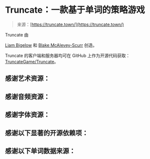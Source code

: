 <!--yml

category: 未分类

date: 2024-05-29 12:50:13

-->

# Truncate：一款基于单词的策略游戏

> 来源：[https://truncate.town/](https://truncate.town/)

Truncate 由

[Liam Bigelow](https://github.com/bglw/) 和 [Blake McAlevey-Scurr](https://github.com/BlakeMScurr/) 创造。

Truncate 的客户端和服务器均可在 GitHub 上作为开源代码获取：[TruncateGame/Truncate](https://github.com/TruncateGame/Truncate)。

## 感谢艺术资源：

## 感谢音频资源：

## 感谢字体资源：

## 感谢以下显著的开源依赖项：

## 感谢以下单词数据来源：

